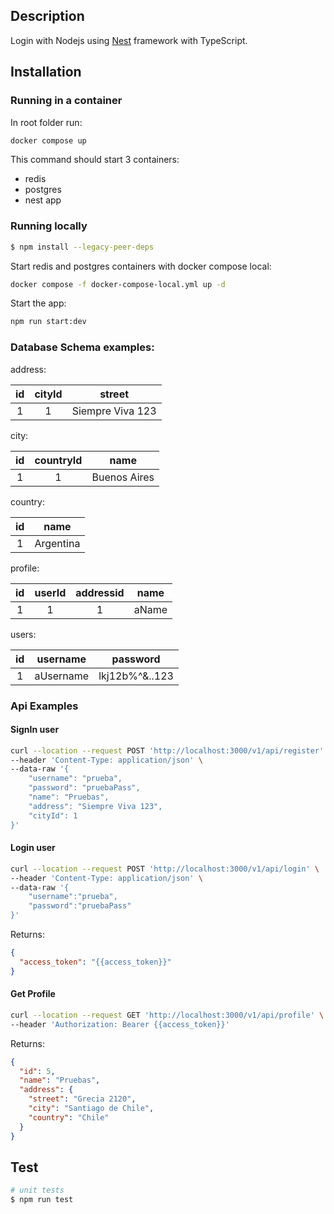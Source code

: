 ## Description

Login with Nodejs using
[Nest](https://github.com/nestjs/nest) framework with TypeScript.

## Installation

### Running in a container

In root folder run:

```bash
docker compose up
```

This command should start 3 containers:

* redis
* postgres
* nest app

### Running locally

```bash
$ npm install --legacy-peer-deps
```

Start redis and postgres containers with docker compose local:

```bash
docker compose -f docker-compose-local.yml up -d
```

Start the app:

```bash
npm run start:dev
```

### Database Schema examples:

address:

| id | cityId | street
| :---: | :---: | :---: |
| 1 | 1 | Siempre Viva 123 |

city:

| id | countryId | name
| :---: | :---: | :---: |
| 1 | 1 | Buenos Aires |

country:

| id | name | 
| :---: | :---: |
| 1 | Argentina |  

profile:

| id | userId | addressid | name
| :---: | :---: | :---: | :---: |
| 1 | 1 | 1 | aName |

users:

| id | username | password
| :---: | :---: | :---: |
| 1 | aUsername | lkj12b%^&..123 |

### Api Examples

#### SignIn user

```bash
curl --location --request POST 'http://localhost:3000/v1/api/register' \
--header 'Content-Type: application/json' \
--data-raw '{
    "username": "prueba",
    "password": "pruebaPass",
    "name": "Pruebas",
    "address": "Siempre Viva 123",
    "cityId": 1
}'
```

#### Login user

```bash
curl --location --request POST 'http://localhost:3000/v1/api/login' \
--header 'Content-Type: application/json' \
--data-raw '{
    "username":"prueba",
    "password":"pruebaPass"
}'
```

Returns:

```json
{
  "access_token": "{{access_token}}"
}
```

#### Get Profile

```bash
curl --location --request GET 'http://localhost:3000/v1/api/profile' \
--header 'Authorization: Bearer {{access_token}}'
```

Returns:

```json
{
  "id": 5,
  "name": "Pruebas",
  "address": {
    "street": "Grecia 2120",
    "city": "Santiago de Chile",
    "country": "Chile"
  }
}
```

## Test

```bash
# unit tests
$ npm run test
```
